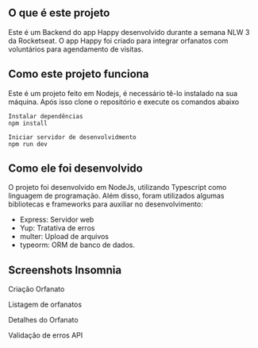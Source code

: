 ## O que é este projeto
Este é um Backend do app Happy desenvolvido durante a semana NLW 3 da Rocketseat.
O app Happy foi criado para integrar orfanatos com voluntários para agendamento de visitas.

## Como este projeto funciona
Este é um projeto feito em Nodejs, é necessário tê-lo instalado na sua máquina. Após isso clone o repositório e execute os comandos abaixo

    Instalar dependências
    npm install

    Iniciar servidor de desenvolvidmento
    npm run dev

## Como ele foi desenvolvido
O projeto foi desenvolvido em NodeJs, utilizando Typescript como linguagem de programação. Além disso, foram utilizados algumas bibliotecas e frameworks para auxiliar no desenvolvimento:

-  Express: Servidor web
-  Yup: Tratativa de erros
-  multer: Upload de arquivos
-  typeorm: ORM de banco de dados.


## Screenshots Insomnia

Criação Orfanato
<img src="" alt="">

Listagem de orfanatos
<img src="" alt="">

Detalhes do Orfanato
<img src="" alt="">

Validação de erros API
<img src="" alt="">
